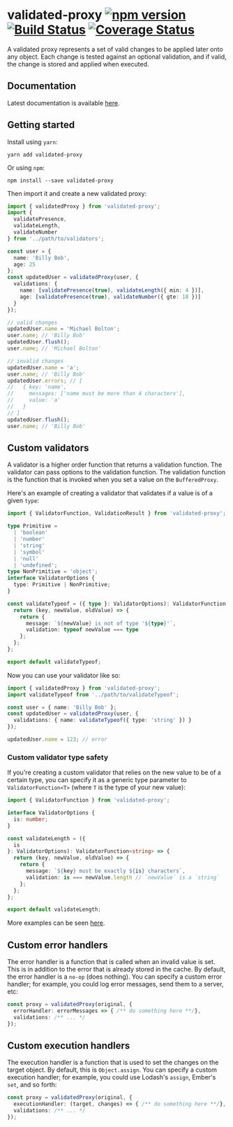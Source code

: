# validated-proxy [![npm version](https://badge.fury.io/js/validated-proxy.svg)](https://badge.fury.io/js/validated-proxy) [![Build Status](https://travis-ci.org/poteto/validated-proxy.svg?branch=master)](https://travis-ci.org/poteto/validated-proxy) [![Coverage Status](https://coveralls.io/repos/github/poteto/validated-proxy/badge.svg?branch=master)](https://coveralls.io/github/poteto/validated-proxy?branch=master)

A validated proxy represents a set of valid changes to be applied later onto any object. Each change is tested against an optional validation, and if valid, the change is stored and applied when executed.

## Documentation

Latest documentation is available [here](https://poteto.github.io/validated-proxy/).

## Getting started

Install using `yarn`:

```
yarn add validated-proxy
```

Or using `npm`:

```
npm install --save validated-proxy
```

Then import it and create a new validated proxy:

```ts
import { validatedProxy } from 'validated-proxy';
import {
  validatePresence,
  validateLength,
  validateNumber
} from '../path/to/validators';

const user = {
  name: 'Billy Bob',
  age: 25
};
const updatedUser = validatedProxy(user, {
  validations: {
    name: [validatePresence(true), validateLength({ min: 4 })],
    age: [validatePresence(true), validateNumber({ gte: 18 })]
  }
});

// valid changes
updatedUser.name = 'Michael Bolton';
user.name; // 'Billy Bob'
updatedUser.flush();
user.name; // 'Michael Bolton'

// invalid changes
updatedUser.name = 'a';
user.name; // 'Billy Bob'
updatedUser.errors; // [
//   { key: 'name',
//     messages: ['name must be more than 4 characters'],
//     value: 'a'
//   }
// ]
updatedUser.flush();
user.name; // 'Billy Bob'
```

## Custom validators

A validator is a higher order function that returns a validation function. The validator can pass options to the validation function. The validation function is the function that is invoked when you set a value on the `BufferedProxy`.

Here's an example of creating a validator that validates if a value is of a given `type`:

```ts
import { ValidatorFunction, ValidationResult } from 'validated-proxy';

type Primitive =
  | 'boolean'
  | 'number'
  | 'string'
  | 'symbol'
  | 'null'
  | 'undefined';
type NonPrimitive = 'object';
interface ValidatorOptions {
  type: Primitive | NonPrimitive;
}

const validateTypeof = ({ type }: ValidatorOptions): ValidatorFunction => {
  return (key, newValue, oldValue) => {
    return {
      message: `${newValue} is not of type '${type}'`,
      validation: typeof newValue === type
    };
  };
};

export default validateTypeof;
```

Now you can use your validator like so:

```ts
import { validatedProxy } from 'validated-proxy';
import validateTypeof from '../path/to/validateTypeof';

const user = { name: 'Billy Bob' };
const updatedUser = validatedProxy(user, {
  validations: { name: validateTypeof({ type: 'string' }) }
});

updatedUser.name = 123; // error
```

### Custom validator type safety

If you're creating a custom validator that relies on the new value to be of a certain type, you can specify it as a generic type parameter to `ValidatorFunction<T>` (where `T` is the type of your new value):

```ts
import { ValidatorFunction } from 'validated-proxy';

interface ValidatorOptions {
  is: number;
}

const validateLength = ({
  is
}: ValidatorOptions): ValidatorFunction<string> => {
  return (key, newValue, oldValue) => {
    return {
      message: `${key} must be exactly ${is} characters`,
      validation: is === newValue.length // `newValue` is a `string`
    };
  };
};

export default validateLength;
```

More examples can be seen [here](/test/support).

## Custom error handlers

The error handler is a function that is called when an invalid value is set. This is in addition to the error that is already stored in the cache. By default, the error handler is a `no-op` (does nothing). You can specify a custom error handler; for example, you could log error messages, send them to a server, etc:

```ts
const proxy = validatedProxy(original, {
  errorHandler: errorMessages => { /** do something here **/},
  validations: /** ... */
});
```

## Custom execution handlers

The execution handler is a function that is used to set the changes on the target object. By default, this is `Object.assign`. You can specify a custom execution handler; for example, you could use Lodash's `assign`, Ember's `set`, and so forth:

```ts
const proxy = validatedProxy(original, {
  executionHandler: (target, changes) => { /** do something here **/},
  validations: /** ... */
});
```
